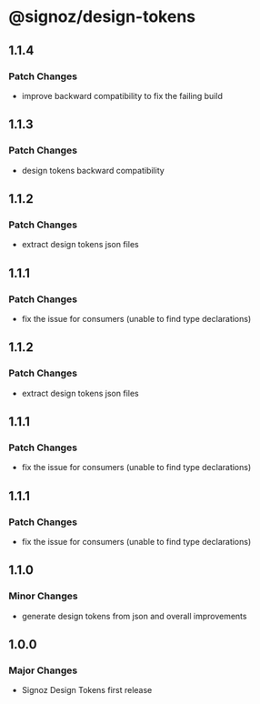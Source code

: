 # @signoz/design-tokens

## 1.1.4

### Patch Changes

- improve backward compatibility to fix the failing build

## 1.1.3

### Patch Changes

- design tokens backward compatibility

## 1.1.2

### Patch Changes

- extract design tokens json files

## 1.1.1

### Patch Changes

- fix the issue for consumers (unable to find type declarations)

## 1.1.2

### Patch Changes

- extract design tokens json files

## 1.1.1

### Patch Changes

- fix the issue for consumers (unable to find type declarations)

## 1.1.1

### Patch Changes

- fix the issue for consumers (unable to find type declarations)

## 1.1.0

### Minor Changes

- generate design tokens from json and overall improvements

## 1.0.0

### Major Changes

- Signoz Design Tokens first release
